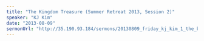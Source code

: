 ```yaml
---
title: "The Kingdom Treasure (Summer Retreat 2013, Session 2)"
speaker: "KJ Kim"
date: "2013-08-09"
sermonUrl: "http://35.190.93.184/sermons/20130809_friday_kj_kim_1_the_kingdom_treasure.mp3"
---
```

